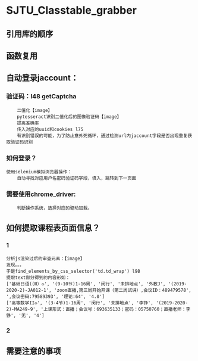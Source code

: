 # SJTU_Classtable_grabber


## 引用库的顺序

## 函数复用




## 自动登录jaccount：

### 验证码：l48 getCaptcha
        二值化【image】
        pytesseract识别二值化后的图像验证码【image】
        提高准确率
        传入对应的uuid和cookies l75
        有识别错误的可能，为了防止意外死循环，通过检测url内jaccount字段是否出现重复获取验证码识别
    
### 如何登录？
    使用selenium模拟浏览器操作：
        自动寻找对应用户名密码验证码字段，填入，跳转到下一页面
    
### 需要使用chrome_driver:
        判断操作系统，选择对应的驱动加载。
    



## 如何提取课程表页面信息？

### 1
    分析js渲染过后的审查元素：【image】
    发现。。。
    于是find_elements_by_css_selector('td.td_wrap') l98
    提取text部分得到的内容形如：
    ['基础日语(（Ⅲ）◇', '(9-10节)1-16周', '闵行', '未排地点', '外教J', '(2019-2020-2)-JA012-1', 'zoom直播,第三周开始开课（第二周试讲）,会议ID：489479578', ',会议密码:79589393', '理论:64', '4.0']
    ['高等数学II◇', '(3-4节)1-16周', '闵行', '未排地点', '李铮', '(2019-2020-2)-MA249-9', '上课形式：直播；会议号：693635133；密码：05750760；直播老师：李铮', '无', '4']

### 2
    
    
## 需要注意的事项
